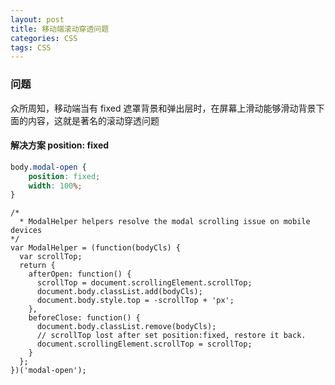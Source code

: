 ```yaml
---
layout: post
title: 移动端滚动穿透问题
categories: CSS
tags: CSS
---
```


### 问题

众所周知，移动端当有 fixed 遮罩背景和弹出层时，在屏幕上滑动能够滑动背景下面的内容，这就是著名的滚动穿透问题

#### 解决方案 position: fixed

```CSS
body.modal-open {
    position: fixed;
    width: 100%;
}
```

```JS
/*
  * ModalHelper helpers resolve the modal scrolling issue on mobile devices
*/
var ModalHelper = (function(bodyCls) {
  var scrollTop;
  return {
    afterOpen: function() {
      scrollTop = document.scrollingElement.scrollTop;
      document.body.classList.add(bodyCls);
      document.body.style.top = -scrollTop + 'px';
    },
    beforeClose: function() {
      document.body.classList.remove(bodyCls);
      // scrollTop lost after set position:fixed, restore it back.
      document.scrollingElement.scrollTop = scrollTop;
    }
  };
})('modal-open');
```
